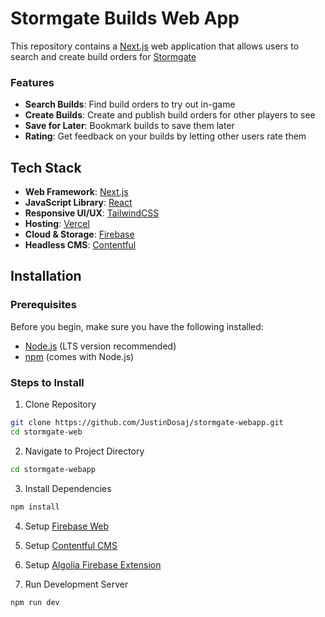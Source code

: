 # Stormgate Builds Web App
This repository contains a [Next.js](https://nextjs.org/) web application that allows users to search and create build orders for [Stormgate](https://playstormgate.com/)

### Features
- **Search Builds**: Find build orders to try out in-game
- **Create Builds**: Create and publish build orders for other players to see
- **Save for Later**: Bookmark builds to save them later
- **Rating**: Get feedback on your builds by letting other users rate them

## Tech Stack
- **Web Framework**: [Next.js](https://nextjs.org/)
- **JavaScript Library**: [React](https://reactjs.org/)
- **Responsive UI/UX**: [TailwindCSS](https://tailwindcss.com/)
- **Hosting**: [Vercel](https://vercel.com/)
- **Cloud & Storage**: [Firebase](https://firebase.google.com/)
- **Headless CMS**: [Contentful](https://www.contentful.com/)

## Installation

### Prerequisites

Before you begin, make sure you have the following installed:

- [Node.js](https://nodejs.org/) (LTS version recommended)
- [npm](https://www.npmjs.com/) (comes with Node.js)

### Steps to Install

1. Clone Repository
```bash
git clone https://github.com/JustinDosaj/stormgate-webapp.git
cd stormgate-web
```

2. Navigate to Project Directory
```bash
cd stormgate-webapp
```

3. Install Dependencies
```bash
npm install
```

4. Setup [Firebase Web](https://firebase.google.com/docs/web/setup)

5. Setup [Contentful CMS](https://www.contentful.com/)

6. Setup [Algolia Firebase Extension](https://www.algolia.com/developers/lp-firebase-search-extension)

5. Run Development Server
```bash
npm run dev
```
